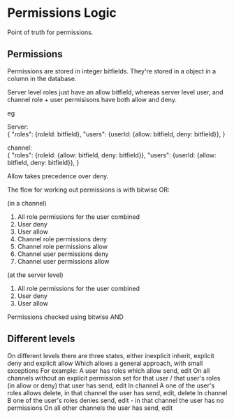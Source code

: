 # Permissions Logic

Point of truth for permissions.

## Permissions

Permissions are stored in integer bitfields.
They're stored in a object in a column in the database.

Server level roles just have an allow bitfield, whereas server level user, and channel role + user permisisons have both allow and deny.

eg

Server:  
{
"roles": {roleId: bitfield},
"users": {userId: {allow: bitfield, deny: bitfield}},
}

channel:  
{
"roles": {roleId: {allow: bitfield, deny: bitfield}},
"users": {userId: {allow: bitfield, deny: bitfield}},
}

Allow takes precedence over deny.

The flow for working out permissions is with bitwise OR:

(in a channel)

1. All role permissions for the user combined
2. User deny
3. User allow
4. Channel role permissions deny
5. Channel role permissions allow
6. Channel user permissions deny
7. Channel user permissions allow

(at the server level)

1. All role permissions for the user combined
2. User deny
3. User allow

Permissions checked using bitwise AND

## Different levels

On different levels there are three states, either inexplicit inherit, explicit deny and explicit allow
Which allows a general approach, with small exceptions
For example:
A user has roles which allow send, edit
On all channels without an explicit permission set for that user / that user's roles (in allow or deny) that user has send, edit
In channel A one of the user's roles allows delete, in that channel the user has send, edit, delete
In channel B one of the user's roles denies send, edit - in that channel the user has no permissions
On all other channels the user has send, edit

